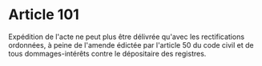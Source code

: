 # Article 101

Expédition de l'acte ne peut plus être délivrée qu'avec les rectifications ordonnées, à peine de l'amende édictée par l'article 50 du code civil et de tous dommages-intérêts contre le dépositaire des registres.
